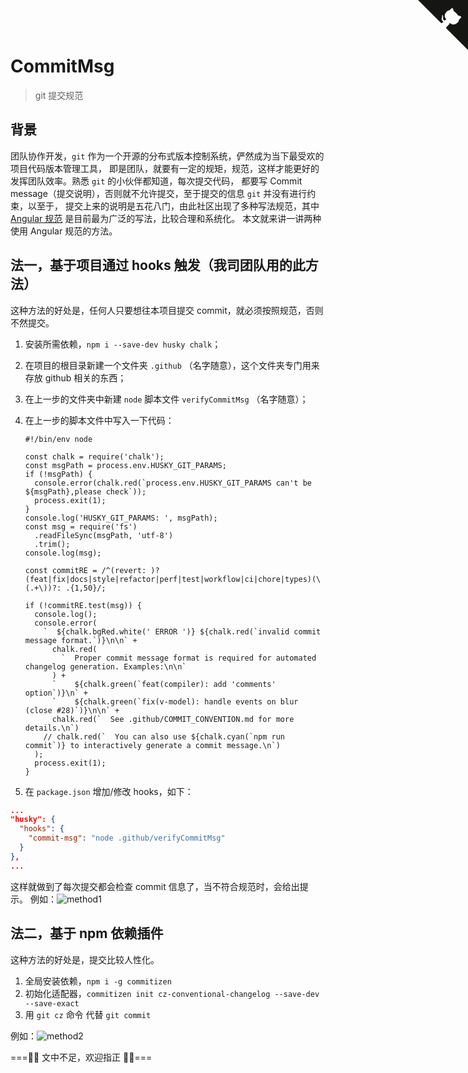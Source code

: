 # CommitMsg

<a href="https://github.com/Mr-jiangzhiguo/book" class="github-corner" aria-label="View source on GitHub"><svg width="80" height="80" viewBox="0 0 250 250" style="fill:#151513; color:#fff; position: absolute; top: 0; border: 0; right: 0;" aria-hidden="true"><path d="M0,0 L115,115 L130,115 L142,142 L250,250 L250,0 Z"></path><path d="M128.3,109.0 C113.8,99.7 119.0,89.6 119.0,89.6 C122.0,82.7 120.5,78.6 120.5,78.6 C119.2,72.0 123.4,76.3 123.4,76.3 C127.3,80.9 125.5,87.3 125.5,87.3 C122.9,97.6 130.6,101.9 134.4,103.2" fill="currentColor" style="transform-origin: 130px 106px;" class="octo-arm"></path><path d="M115.0,115.0 C114.9,115.1 118.7,116.5 119.8,115.4 L133.7,101.6 C136.9,99.2 139.9,98.4 142.2,98.6 C133.8,88.0 127.5,74.4 143.8,58.0 C148.5,53.4 154.0,51.2 159.7,51.0 C160.3,49.4 163.2,43.6 171.4,40.1 C171.4,40.1 176.1,42.5 178.8,56.2 C183.1,58.6 187.2,61.8 190.9,65.4 C194.5,69.0 197.7,73.2 200.1,77.6 C213.8,80.2 216.3,84.9 216.3,84.9 C212.7,93.1 206.9,96.0 205.4,96.6 C205.1,102.4 203.0,107.8 198.3,112.5 C181.9,128.9 168.3,122.5 157.7,114.1 C157.9,116.9 156.7,120.9 152.7,124.9 L141.0,136.5 C139.8,137.7 141.6,141.9 141.8,141.8 Z" fill="currentColor" class="octo-body"></path></svg></a><style>.github-corner:hover .octo-arm{animation:octocat-wave 560ms ease-in-out}@keyframes octocat-wave{0%,100%{transform:rotate(0)}20%,60%{transform:rotate(-25deg)}40%,80%{transform:rotate(10deg)}}@media (max-width:500px){.github-corner:hover .octo-arm{animation:none}.github-corner .octo-arm{animation:octocat-wave 560ms ease-in-out}}</style>

> git 提交规范

## 背景

团队协作开发，`git` 作为一个开源的分布式版本控制系统，俨然成为当下最受欢的项目代码版本管理工具，
即是团队，就要有一定的规矩，规范，这样才能更好的发挥团队效率。熟悉 `git` 的小伙伴都知道，每次提交代码，
都要写 Commit message（提交说明），否则就不允许提交，至于提交的信息 `git` 并没有进行约束，以至于，
提交上来的说明是五花八门，由此社区出现了多种写法规范，其中
[Angular 规范](https://github.com/conventional-changelog/conventional-changelog/tree/master/packages/conventional-changelog-angular) 是目前最为广泛的写法，比较合理和系统化。
本文就来讲一讲两种使用 Angular 规范的方法。

## 法一，基于项目通过 hooks 触发（我司团队用的此方法）

这种方法的好处是，任何人只要想往本项目提交 commit，就必须按照规范，否则不然提交。

1. 安装所需依赖，`npm i --save-dev husky chalk`；
2. 在项目的根目录新建一个文件夹 `.github` （名字随意），这个文件夹专门用来存放 github 相关的东西；
3. 在上一步的文件夹中新建 `node` 脚本文件 `verifyCommitMsg` （名字随意）；
4. 在上一步的脚本文件中写入一下代码：

   ```node
   #!/bin/env node

   const chalk = require('chalk');
   const msgPath = process.env.HUSKY_GIT_PARAMS;
   if (!msgPath) {
     console.error(chalk.red(`process.env.HUSKY_GIT_PARAMS can't be ${msgPath},please check`));
     process.exit(1);
   }
   console.log('HUSKY_GIT_PARAMS: ', msgPath);
   const msg = require('fs')
     .readFileSync(msgPath, 'utf-8')
     .trim();
   console.log(msg);

   const commitRE = /^(revert: )?(feat|fix|docs|style|refactor|perf|test|workflow|ci|chore|types)(\(.+\))?: .{1,50}/;

   if (!commitRE.test(msg)) {
     console.log();
     console.error(
       `  ${chalk.bgRed.white(' ERROR ')} ${chalk.red(`invalid commit message format.`)}\n\n` +
         chalk.red(
           `  Proper commit message format is required for automated changelog generation. Examples:\n\n`
         ) +
         `    ${chalk.green(`feat(compiler): add 'comments' option`)}\n` +
         `    ${chalk.green(`fix(v-model): handle events on blur (close #28)`)}\n\n` +
         chalk.red(`  See .github/COMMIT_CONVENTION.md for more details.\n`)
       // chalk.red(`  You can also use ${chalk.cyan(`npm run commit`)} to interactively generate a commit message.\n`)
     );
     process.exit(1);
   }
   ```

5. 在 `package.json` 增加/修改 hooks，如下：

```json
...
"husky": {
  "hooks": {
    "commit-msg": "node .github/verifyCommitMsg"
  }
},
...
```

这样就做到了每次提交都会检查 commit 信息了，当不符合规范时，会给出提示。
例如：![method1](https://user-gold-cdn.xitu.io/2019/6/26/16b9422e84197457?w=2880&h=1800&f=png&s=552080)

## 法二，基于 npm 依赖插件

这种方法的好处是，提交比较人性化。

1. 全局安装依赖，`npm i -g commitizen`
2. 初始化适配器，`commitizen init cz-conventional-changelog --save-dev --save-exact`
3. 用 `git cz` 命令 代替 `git commit`

例如：![method2](https://user-gold-cdn.xitu.io/2019/6/26/16b9424f2a74d048?w=2880&h=1800&f=png&s=493108)

===🧐🧐 文中不足，欢迎指正 🤪🤪===
